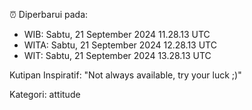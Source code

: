 ⏰ Diperbarui pada:
- WIB: Sabtu, 21 September 2024 11.28.13 UTC
- WITA: Sabtu, 21 September 2024 12.28.13 UTC
- WIT: Sabtu, 21 September 2024 13.28.13 UTC

Kutipan Inspiratif:
"Not always available, try your luck ;)"


Kategori: attitude

